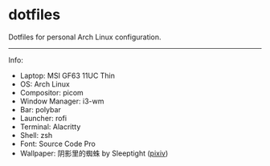 # dotfiles
Dotfiles for personal Arch Linux configuration.

---

Info:
- Laptop: MSI GF63 11UC Thin
- OS: Arch Linux
- Compositor: picom
- Window Manager: i3-wm
- Bar: polybar
- Launcher: rofi
- Terminal: Alacritty
- Shell: zsh
- Font: Source Code Pro
- Wallpaper: 阴影里的蜘蛛 by Sleeptight ([pixiv](https://www.pixiv.net/en/users/12541036))
